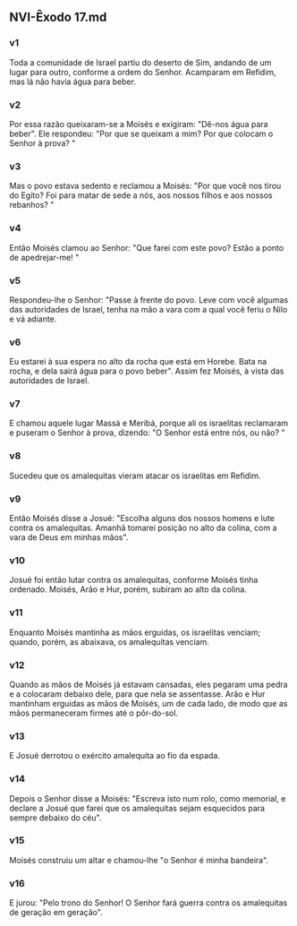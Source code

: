 ## NVI-Êxodo 17.md
### v1
 Toda a comunidade de Israel partiu do deserto de Sim, andando de um lugar para outro, conforme a ordem do Senhor. Acamparam em Refidim, mas lá não havia água para beber.
### v2
 Por essa razão queixaram-se a Moisés e exigiram: "Dê-nos água para beber". Ele respondeu: "Por que se queixam a mim? Por que colocam o Senhor à prova? "
### v3
 Mas o povo estava sedento e reclamou a Moisés: "Por que você nos tirou do Egito? Foi para matar de sede a nós, aos nossos filhos e aos nossos rebanhos? "
### v4
 Então Moisés clamou ao Senhor: "Que farei com este povo? Estão a ponto de apedrejar-me! "
### v5
 Respondeu-lhe o Senhor: "Passe à frente do povo. Leve com você algumas das autoridades de Israel, tenha na mão a vara com a qual você feriu o Nilo e vá adiante.
### v6
 Eu estarei à sua espera no alto da rocha que está em Horebe. Bata na rocha, e dela sairá água para o povo beber". Assim fez Moisés, à vista das autoridades de Israel.
### v7
 E chamou aquele lugar Massá e Meribá, porque ali os israelitas reclamaram e puseram o Senhor à prova, dizendo: "O Senhor está entre nós, ou não? "
### v8
 Sucedeu que os amalequitas vieram atacar os israelitas em Refidim.
### v9
 Então Moisés disse a Josué: "Escolha alguns dos nossos homens e lute contra os amalequitas. Amanhã tomarei posição no alto da colina, com a vara de Deus em minhas mãos".
### v10
 Josué foi então lutar contra os amalequitas, conforme Moisés tinha ordenado. Moisés, Arão e Hur, porém, subiram ao alto da colina.
### v11
 Enquanto Moisés mantinha as mãos erguidas, os israelitas venciam; quando, porém, as abaixava, os amalequitas venciam.
### v12
 Quando as mãos de Moisés já estavam cansadas, eles pegaram uma pedra e a colocaram debaixo dele, para que nela se assentasse. Arão e Hur mantinham erguidas as mãos de Moisés, um de cada lado, de modo que as mãos permaneceram firmes até o pôr-do-sol.
### v13
 E Josué derrotou o exército amalequita ao fio da espada.
### v14
 Depois o Senhor disse a Moisés: "Escreva isto num rolo, como memorial, e declare a Josué que farei que os amalequitas sejam esquecidos para sempre debaixo do céu".
### v15
 Moisés construiu um altar e chamou-lhe "o Senhor é minha bandeira".
### v16
 E jurou: "Pelo trono do Senhor! O Senhor fará guerra contra os amalequitas de geração em geração".
